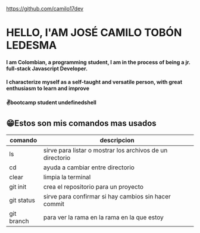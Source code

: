 https://github.com/camilo17dev   
# HELLO, I'AM JOSÉ CAMILO TOBÓN LEDESMA
#### I am Colombian, a programming student, **I am in the process of being a jr. full-stack Javascript Developer**.
#### I characterize myself as a self-taught and versatile person, with great enthusiasm to learn and improve
#### ✌️bootcamp student undefinedshell
## 😁Estos son mis comandos mas usados
| comando   | descripcion                                               |
|---------- |-----------------------------------------------------------|
|  ls       | sirve para listar o mostrar los archivos de un directorio |
|  cd       | ayuda a cambiar entre directorio                          |
|  clear    | limpia la terminal                                        |
| git init  | crea el repositorio para un proyecto                      |
| git status| sirve para confirmar si hay cambios sin hacer commit      |
| git branch| para ver la rama en la rama en la que estoy               |